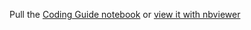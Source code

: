 Pull the [Coding Guide notebook](https://github.com/callysto/training-manual/blob/master/CodingGuide.ipynb) or [view it with nbviewer](https://nbviewer.jupyter.org/github/callysto/training-manual/blob/master/CodingGuide.ipynb)
